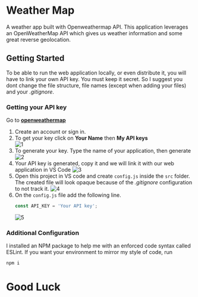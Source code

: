 # Weather Map
A weather app built with Openweathermap API. This application leverages an OpenWeatherMap API which gives us weather information and some great reverse geolocation.    

## Getting Started  
To be able to run the web application locally, or even distribute it, you will have to link your own API key. You must keep it secret. So I suggest you dont change the file structure, file names (except when adding your files) and your _.gitignore_.  

### Getting your API key  
Go to **[openweathermap](https://openweathermap.org)**  
1. Create an account or sign in.
2. To get your key click on **Your Name** then **My API keys**  
  ![1](https://user-images.githubusercontent.com/98871804/156530942-0702493b-34b1-4cb1-85d3-f04c88f2916f.png)
3. To generate your key. Type the name of your application, then generate 
  ![2](https://user-images.githubusercontent.com/98871804/156531843-d78e0476-cee2-441e-8e84-31e1ecc9b364.png)
4. Your API key is generated, copy it and we will link it with our web application in VS Code
  ![3](https://user-images.githubusercontent.com/98871804/156532562-bbfac6d9-bc73-4d05-ab83-42edcf0a9197.png)
5. Open this project in VS code and create `config.js` inside the `src` folder. The created file will look opaque because of the _.gitignore_ configuration to not track it.
  ![4](https://user-images.githubusercontent.com/98871804/156533779-103543c6-c86f-446e-bef2-b442ee6a7680.png)
6. On the `config.js` file add the following line. 
    ```javascript
    const API_KEY = 'Your API key';
    ```  
    ![5](https://user-images.githubusercontent.com/98871804/156534893-d44df324-3f7e-4c2e-8564-d120af4c906a.png)

### Additional Configuration  
I installed an NPM package to help me with an enforced code syntax called ESLint. If you want your environment to mirror my style of code, run   
  ```bash
  npm i
  ```

# Good Luck
